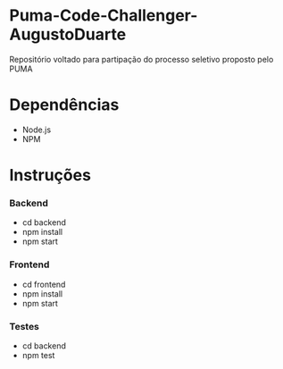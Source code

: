 # Puma-Code-Challenger-AugustoDuarte

Repositório voltado para partipação do processo seletivo proposto pelo PUMA

# Dependências

+ Node.js
+ NPM

# Instruções 

### Backend

+ cd backend
+ npm install
+ npm start

### Frontend

+ cd frontend
+ npm install
+ npm start


### Testes

+ cd backend
+ npm test

